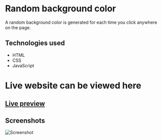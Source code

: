# Random background color
A random background color is generated for each time you click anywhere on the page.

## Technologies used

* HTML
* CSS
* JavaScript

# Live website can be viewed here
## [Live preview](https://gloirekiba.github.io/random-background-color/)

## Screenshots

![Screenshot](https://gdurl.com/nhlR)